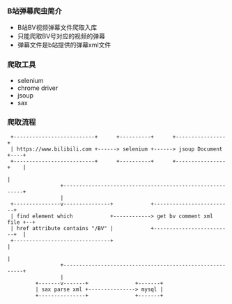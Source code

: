 ### B站弹幕爬虫简介
* B站BV视频弹幕文件爬取入库
* 只能爬取BV号对应的视频的弹幕
* 弹幕文件是b站提供的弹幕xml文件

### 爬取工具
* selenium
* chrome driver
* jsoup
* sax

### 爬取流程

     +--------------------------+      +----------+      +----------------+
     | https://www.bilibili.com +------> selenium +------> jsoup Document +----+
     +--------------------------+      +----------+      +----------------+    |
                                                                               |
                     +---------------------------------------------------------+
                     |
     +---------------v---------------+            +-------------------------+
     | find element which            +------------> get bv comment xml file +--+
     | href attribute contains "/BV" |            +-------------------------+  |
     +-------------------------------+                                         |
                                                                               |
                     +---------------------------------------------------------+
                     |
             +-------v-------+               +-------+
             | sax parse xml +---------------> mysql |
             +---------------+               +-------+







